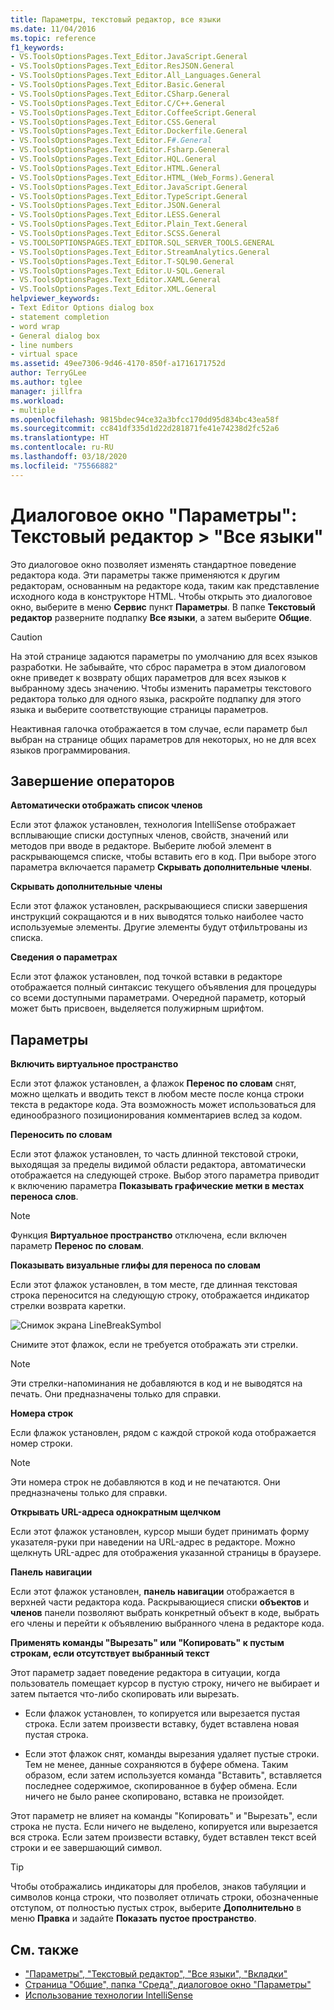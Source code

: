 ```yaml
---
title: Параметры, текстовый редактор, все языки
ms.date: 11/04/2016
ms.topic: reference
f1_keywords:
- VS.ToolsOptionsPages.Text_Editor.JavaScript.General
- VS.ToolsOptionsPages.Text_Editor.ResJSON.General
- VS.ToolsOptionsPages.Text_Editor.All_Languages.General
- VS.ToolsOptionsPages.Text_Editor.Basic.General
- VS.ToolsOptionsPages.Text_Editor.CSharp.General
- VS.ToolsOptionsPages.Text_Editor.C/C++.General
- VS.ToolsOptionsPages.Text_Editor.CoffeeScript.General
- VS.ToolsOptionsPages.Text_Editor.CSS.General
- VS.ToolsOptionsPages.Text_Editor.Dockerfile.General
- VS.ToolsOptionsPages.Text_Editor.F#.General
- VS.ToolsOptionsPages.Text_Editor.Fsharp.General
- VS.ToolsOptionsPages.Text_Editor.HQL.General
- VS.ToolsOptionsPages.Text_Editor.HTML.General
- VS.ToolsOptionsPages.Text_Editor.HTML_(Web_Forms).General
- VS.ToolsOptionsPages.Text_Editor.JavaScript.General
- VS.ToolsOptionsPages.Text_Editor.TypeScript.General
- VS.ToolsOptionsPages.Text_Editor.JSON.General
- VS.ToolsOptionsPages.Text_Editor.LESS.General
- VS.ToolsOptionsPages.Text_Editor.Plain_Text.General
- VS.ToolsOptionsPages.Text_Editor.SCSS.General
- VS.TOOLSOPTIONSPAGES.TEXT_EDITOR.SQL_SERVER_TOOLS.GENERAL
- VS.ToolsOptionsPages.Text_Editor.StreamAnalytics.General
- VS.ToolsOptionsPages.Text_Editor.T-SQL90.General
- VS.ToolsOptionsPages.Text_Editor.U-SQL.General
- VS.ToolsOptionsPages.Text_Editor.XAML.General
- VS.ToolsOptionsPages.Text_Editor.XML.General
helpviewer_keywords:
- Text Editor Options dialog box
- statement completion
- word wrap
- General dialog box
- line numbers
- virtual space
ms.assetid: 49ee7306-9d46-4170-850f-a1716171752d
author: TerryGLee
ms.author: tglee
manager: jillfra
ms.workload:
- multiple
ms.openlocfilehash: 9815bdec94ce32a3bfcc170dd95d834bc43ea58f
ms.sourcegitcommit: cc841df335d1d22d281871fe41e74238d2fc52a6
ms.translationtype: HT
ms.contentlocale: ru-RU
ms.lasthandoff: 03/18/2020
ms.locfileid: "75566882"
---
```

# <a name="options-dialog-box-text-editor--all-languages"></a>Диалоговое окно "Параметры": Текстовый редактор \> "Все языки"

Это диалоговое окно позволяет изменять стандартное поведение редактора кода. Эти параметры также применяются к другим редакторам, основанным на редакторе кода, таким как представление исходного кода в конструкторе HTML. Чтобы открыть это диалоговое окно, выберите в меню **Сервис** пункт **Параметры**. В папке **Текстовый редактор** разверните подпапку **Все языки**, а затем выберите **Общие**.

> [!CAUTION]
> На этой странице задаются параметры по умолчанию для всех языков разработки. Не забывайте, что сброс параметра в этом диалоговом окне приведет к возврату общих параметров для всех языков к выбранному здесь значению. Чтобы изменить параметры текстового редактора только для одного языка, раскройте подпапку для этого языка и выберите соответствующие страницы параметров.

Неактивная галочка отображается в том случае, если параметр был выбран на странице общих параметров для некоторых, но не для всех языков программирования.

## <a name="statement-completion"></a>Завершение операторов

**Автоматически отображать список членов**

Если этот флажок установлен, технология IntelliSense отображает всплывающие списки доступных членов, свойств, значений или методов при вводе в редакторе. Выберите любой элемент в раскрывающемся списке, чтобы вставить его в код. При выборе этого параметра включается параметр **Скрывать дополнительные члены**.

**Скрывать дополнительные члены**

Если этот флажок установлен, раскрывающиеся списки завершения инструкций сокращаются и в них выводятся только наиболее часто используемые элементы. Другие элементы будут отфильтрованы из списка.

**Сведения о параметрах**

Если этот флажок установлен, под точкой вставки в редакторе отображается полный синтаксис текущего объявления для процедуры со всеми доступными параметрами. Очередной параметр, который может быть присвоен, выделяется полужирным шрифтом.

## <a name="settings"></a>Параметры

**Включить виртуальное пространство**

Если этот флажок установлен, а флажок **Перенос по словам** снят, можно щелкать и вводить текст в любом месте после конца строки текста в редакторе кода. Эта возможность может использоваться для единообразного позиционирования комментариев вслед за кодом.

**Переносить по словам**

Если этот флажок установлен, то часть длинной текстовой строки, выходящая за пределы видимой области редактора, автоматически отображается на следующей строке. Выбор этого параметра приводит к включению параметра **Показывать графические метки в местах переноса слов**.

> [!NOTE]
> Функция **Виртуальное пространство** отключена, если включен параметр **Перенос по словам**.

**Показывать визуальные глифы для переноса по словам**

Если этот флажок установлен, в том месте, где длинная текстовая строка переносится на следующую строку, отображается индикатор стрелки возврата каретки.

![Снимок экрана LineBreakSymbol](../../ide/reference/media/linebreak.gif)

Снимите этот флажок, если не требуется отображать эти стрелки.

> [!NOTE]
> Эти стрелки-напоминания не добавляются в код и не выводятся на печать. Они предназначены только для справки.

**Номера строк**

Если флажок установлен, рядом с каждой строкой кода отображается номер строки.

> [!NOTE]
> Эти номера строк не добавляются в код и не печатаются. Они предназначены только для справки.

**Открывать URL-адреса однократным щелчком**

Если этот флажок установлен, курсор мыши будет принимать форму указателя-руки при наведении на URL-адрес в редакторе. Можно щелкнуть URL-адрес для отображения указанной страницы в браузере.

**Панель навигации**

Если этот флажок установлен, **панель навигации** отображается в верхней части редактора кода. Раскрывающиеся списки **объектов** и **членов** панели позволяют выбрать конкретный объект в коде, выбрать его члены и перейти к объявлению выбранного члена в редакторе кода.

**Применять команды "Вырезать" или "Копировать" к пустым строкам, если отсутствует выбранный текст**

Этот параметр задает поведение редактора в ситуации, когда пользователь помещает курсор в пустую строку, ничего не выбирает и затем пытается что-либо скопировать или вырезать.

- Если флажок установлен, то копируется или вырезается пустая строка. Если затем произвести вставку, будет вставлена новая пустая строка.

- Если этот флажок снят, команды вырезания удаляет пустые строки. Тем не менее, данные сохраняются в буфере обмена. Таким образом, если затем используется команда "Вставить", вставляется последнее содержимое, скопированное в буфер обмена. Если ничего не было ранее скопировано, вставка не произойдет.

Этот параметр не влияет на команды "Копировать" и "Вырезать", если строка не пуста. Если ничего не выделено, копируется или вырезается вся строка. Если затем произвести вставку, будет вставлен текст всей строки и ее завершающий символ.

> [!TIP]
> Чтобы отображались индикаторы для пробелов, знаков табуляции и символов конца строки, что позволяет отличать строки, обозначенные отступом, от полностью пустых строк, выберите **Дополнительно** в меню **Правка** и задайте **Показать пустое пространство**.

## <a name="see-also"></a>См. также

- ["Параметры", "Текстовый редактор", "Все языки", "Вкладки"](../../ide/reference/options-text-editor-all-languages-tabs.md)
- [Страница "Общие", папка "Среда", диалоговое окно "Параметры"](../../ide/reference/general-environment-options-dialog-box.md)
- [Использование технологии IntelliSense](../../ide/using-intellisense.md)
